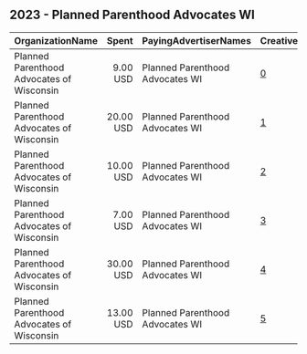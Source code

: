 ## 2023 - Planned Parenthood Advocates WI 
|OrganizationName|Spent|PayingAdvertiserNames|CreativeUrls|Impressions|Genders|AgeBrackets|CountryCodes|BillingAddresses|CandidateBallotInformation|
|:---|---:|:---|:---|---:|:---|:---|:---|:---|:---|
|Planned Parenthood Advocates of Wisconsin|9.00 USD|Planned Parenthood Advocates WI|[0](https://www.snap.com/political-ads/asset/95f7a2416fd675e3e31f09515f56f06bab652f2cf3bcc54a48f5e2454faa2988?mediaType=mp4)|858||18+|united states|"302 N Jackson St,Milwaukee,53211,US"|Abortion|
|Planned Parenthood Advocates of Wisconsin|20.00 USD|Planned Parenthood Advocates WI|[1](https://www.snap.com/political-ads/asset/2c3ed85898f1de7ed82777efec485b4dd868fb7897db1fb1e75a4bf17f0d2d05?mediaType=mp4)|1,773||18+|united states|"302 N Jackson St,Milwaukee,53211,US"|Abortion|
|Planned Parenthood Advocates of Wisconsin|10.00 USD|Planned Parenthood Advocates WI|[2](https://www.snap.com/political-ads/asset/cf47405743871e9b5fbc0e05a4c0a1c7836e76bf45428465fad952b325bf38cc?mediaType=mp4)|1,217||18+|united states|"302 N Jackson St,Milwaukee,53211,US"|Abortion|
|Planned Parenthood Advocates of Wisconsin|7.00 USD|Planned Parenthood Advocates WI|[3](https://www.snap.com/political-ads/asset/58992ed0f9fbad12c71dd85d227107aa4a033d5cf95d01bf8f343fd936c146a1?mediaType=mp4)|550||18+|united states|"302 N Jackson St,Milwaukee,53211,US"|Abortion|
|Planned Parenthood Advocates of Wisconsin|30.00 USD|Planned Parenthood Advocates WI|[4](https://www.snap.com/political-ads/asset/48b4a025b9bc000779df437f0eaf82a7a3267ba9068f40a7562425f9d99205f1?mediaType=mp4)|2,571||18+|united states|"302 N Jackson St,Milwaukee,53211,US"|Abortion|
|Planned Parenthood Advocates of Wisconsin|13.00 USD|Planned Parenthood Advocates WI|[5](https://www.snap.com/political-ads/asset/83b67a343584a988c0220ceb97efa284ea8e38d4830fdd159c52cd2f2aec3916?mediaType=mp4)|1,134||18+|united states|"302 N Jackson St,Milwaukee,53211,US"|Abortion|
